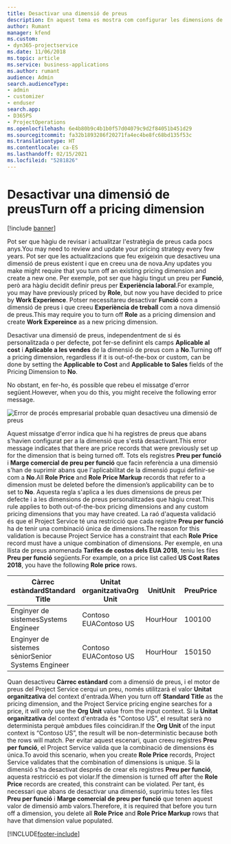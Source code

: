 ```yaml
---
title: Desactivar una dimensió de preus
description: En aquest tema es mostra com configurar les dimensions de preus a la solució del Project Service.
author: Rumant
manager: kfend
ms.custom:
- dyn365-projectservice
ms.date: 11/06/2018
ms.topic: article
ms.service: business-applications
ms.author: rumant
audience: Admin
search.audienceType:
- admin
- customizer
- enduser
search.app:
- D365PS
- ProjectOperations
ms.openlocfilehash: 6e4b80b9c4b1b0f57d04079c9d2f84051b451d29
ms.sourcegitcommit: fa32b1893286f20271fa4ec4be8fc68bd135f53c
ms.translationtype: HT
ms.contentlocale: ca-ES
ms.lasthandoff: 02/15/2021
ms.locfileid: "5281826"
---
```

# <a name="turn-off-a-pricing-dimension"></a><span data-ttu-id="25f28-103">Desactivar una dimensió de preus</span><span class="sxs-lookup"><span data-stu-id="25f28-103">Turn off a pricing dimension</span></span>

[!include [banner](../includes/psa-now-project-operations.md)]

<span data-ttu-id="25f28-104">Pot ser que hàgiu de revisar i actualitzar l'estratègia de preus cada pocs anys.</span><span class="sxs-lookup"><span data-stu-id="25f28-104">You may need to review and update your pricing strategy every few years.</span></span> <span data-ttu-id="25f28-105">Pot ser que les actualitzacions que feu exigeixin que desactiveu una dimensió de preus existent i que en creeu una de nova.</span><span class="sxs-lookup"><span data-stu-id="25f28-105">Any updates you make might require that you turn off an existing pricing dimension and create a new one.</span></span> <span data-ttu-id="25f28-106">Per exemple, pot ser que hàgiu tingut un preu per **Funció**, però ara hàgiu decidit definir preus per **Experiència laboral**.</span><span class="sxs-lookup"><span data-stu-id="25f28-106">For example, you may have previously priced by **Role**, but now you have decided to price by **Work Experience**.</span></span> <span data-ttu-id="25f28-107">Potser necessitareu desactivar **Funció** com a dimensió de preus i que creeu **Experiència de treball** com a nova dimensió de preus.</span><span class="sxs-lookup"><span data-stu-id="25f28-107">This may require you to turn off **Role** as a pricing dimension and create **Work Expereince** as a new pricing dimension.</span></span> 

<span data-ttu-id="25f28-108">Desactivar una dimensió de preus, independentment de si és personalitzada o per defecte, pot fer-se definint els camps **Aplicable al cost** i **Aplicable a les vendes** de la dimensió de preus com a **No**.</span><span class="sxs-lookup"><span data-stu-id="25f28-108">Turning off a pricing dimension, regardless if it is out-of-the-box or custom, can be done by setting the **Applicable to Cost** and **Applicable to Sales** fields of the Pricing Dimension to **No**.</span></span>

<span data-ttu-id="25f28-109">No obstant, en fer-ho, és possible que rebeu el missatge d'error següent.</span><span class="sxs-lookup"><span data-stu-id="25f28-109">However, when you do this, you might receive the following error message.</span></span>

![Error de procés empresarial probable quan desactiveu una dimensió de preus](media/Business-Process-Error.png)


<span data-ttu-id="25f28-111">Aquest missatge d'error indica que hi ha registres de preus que abans s'havien configurat per a la dimensió que s'està desactivant.</span><span class="sxs-lookup"><span data-stu-id="25f28-111">This error message indicates that there are price records that were previously set up for the dimension that is being turned off.</span></span> <span data-ttu-id="25f28-112">Tots els registres **Preu per funció** i **Marge comercial de preu per funció** que facin referència a una dimensió s'han de suprimir abans que l'aplicabilitat de la dimensió pugui definir-se com a **No**.</span><span class="sxs-lookup"><span data-stu-id="25f28-112">All **Role Price** and **Role Price Markup** records that refer to a dimension must be deleted before the dimension’s applicability can be to set to **No**.</span></span> <span data-ttu-id="25f28-113">Aquesta regla s'aplica a les dues dimensions de preus per defecte i a les dimensions de preus personalitzades que hàgiu creat.</span><span class="sxs-lookup"><span data-stu-id="25f28-113">This rule applies to both out-of-the-box pricing dimensions and any custom pricing dimensions that you may have created.</span></span> <span data-ttu-id="25f28-114">La raó d'aquesta validació és que el Project Service té una restricció que cada registre **Preu per funció** ha de tenir una combinació única de dimensions.</span><span class="sxs-lookup"><span data-stu-id="25f28-114">The reason for this validation is because Project Service has a constraint that each **Role Price** record must have a unique combination of dimensions.</span></span> <span data-ttu-id="25f28-115">Per exemple, en una llista de preus anomenada **Tarifes de costos dels EUA 2018**, teniu les files **Preu per funció** següents.</span><span class="sxs-lookup"><span data-stu-id="25f28-115">For example, on a price list called **US Cost Rates 2018**, you have the following **Role price** rows.</span></span> 

| <span data-ttu-id="25f28-116">Càrrec estàndard</span><span class="sxs-lookup"><span data-stu-id="25f28-116">Standard Title</span></span>         | <span data-ttu-id="25f28-117">Unitat organitzativa</span><span class="sxs-lookup"><span data-stu-id="25f28-117">Org Unit</span></span>    |<span data-ttu-id="25f28-118">Unit</span><span class="sxs-lookup"><span data-stu-id="25f28-118">Unit</span></span>   |<span data-ttu-id="25f28-119">Preu</span><span class="sxs-lookup"><span data-stu-id="25f28-119">Price</span></span>  |<span data-ttu-id="25f28-120">Moneda</span><span class="sxs-lookup"><span data-stu-id="25f28-120">Currency</span></span>  |
| -----------------------|-------------|-------|-------|----------|
| <span data-ttu-id="25f28-121">Enginyer de sistemes</span><span class="sxs-lookup"><span data-stu-id="25f28-121">Systems Engineer</span></span>|<span data-ttu-id="25f28-122">Contoso EUA</span><span class="sxs-lookup"><span data-stu-id="25f28-122">Contoso US</span></span>|<span data-ttu-id="25f28-123">Hour</span><span class="sxs-lookup"><span data-stu-id="25f28-123">Hour</span></span>| <span data-ttu-id="25f28-124">100</span><span class="sxs-lookup"><span data-stu-id="25f28-124">100</span></span>|<span data-ttu-id="25f28-125">USD</span><span class="sxs-lookup"><span data-stu-id="25f28-125">USD</span></span>|
| <span data-ttu-id="25f28-126">Enginyer de sistemes sènior</span><span class="sxs-lookup"><span data-stu-id="25f28-126">Senior Systems Engineer</span></span>|<span data-ttu-id="25f28-127">Contoso EUA</span><span class="sxs-lookup"><span data-stu-id="25f28-127">Contoso US</span></span>|<span data-ttu-id="25f28-128">Hour</span><span class="sxs-lookup"><span data-stu-id="25f28-128">Hour</span></span>| <span data-ttu-id="25f28-129">150</span><span class="sxs-lookup"><span data-stu-id="25f28-129">150</span></span>| <span data-ttu-id="25f28-130">USD</span><span class="sxs-lookup"><span data-stu-id="25f28-130">USD</span></span>|


<span data-ttu-id="25f28-131">Quan desactiveu **Càrrec estàndard** com a dimensió de preus, i el motor de preus del Project Service cerqui un preu, només utilitzarà el valor **Unitat organitzativa** del context d'entrada.</span><span class="sxs-lookup"><span data-stu-id="25f28-131">When you turn off **Standard Title** as the pricing dimension, and the Project Service pricing engine searches for a price, it will only use the **Org Unit** value from the input context.</span></span> <span data-ttu-id="25f28-132">Si la **Unitat organitzativa** del context d'entrada és "Contoso US", el resultat serà no determinista perquè ambdues files coincidiran.</span><span class="sxs-lookup"><span data-stu-id="25f28-132">If the **Org Unit** of the input context is “Contoso US”, the result will be non-deterministic because both the rows will match.</span></span> <span data-ttu-id="25f28-133">Per evitar aquest escenari, quan creeu registres **Preu per funció**, el Project Service valida que la combinació de dimensions és única.</span><span class="sxs-lookup"><span data-stu-id="25f28-133">To avoid this scenario, when you create **Role Price** records, Project Service validates that the combination of dimensions is unique.</span></span> <span data-ttu-id="25f28-134">Si la dimensió s'ha desactivat després de crear els registres **Preu per funció**, aquesta restricció es pot violar.</span><span class="sxs-lookup"><span data-stu-id="25f28-134">If the dimension is turned off after the **Role Price** records are created, this constraint can be violated.</span></span> <span data-ttu-id="25f28-135">Per tant, és necessari que abans de desactivar una dimensió, suprimiu totes les files **Preu per funció** i **Marge comercial de preu per funció** que tenen aquest valor de dimensió amb valors.</span><span class="sxs-lookup"><span data-stu-id="25f28-135">Therefore, it is required that before you turn off a dimension, you delete all **Role Price** and **Role Price Markup** rows that have that dimension value populated.</span></span>



[!INCLUDE[footer-include](../includes/footer-banner.md)]